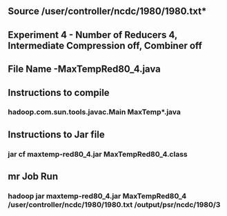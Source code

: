 ## Source /user/controller/ncdc/1980/1980.txt*

## Experiment 4 - Number of Reducers 4, Intermediate Compression off, Combiner off

## File Name -MaxTempRed80_4.java

## Instructions to compile

### hadoop.com.sun.tools.javac.Main MaxTemp*.java

## Instructions to Jar file

### jar cf maxtemp-red80_4.jar MaxTempRed80_4.class

## mr Job Run

### hadoop jar maxtemp-red80_4.jar MaxTempRed80_4 /user/controller/ncdc/1980/1980.txt /output/psr/ncdc/1980/3

